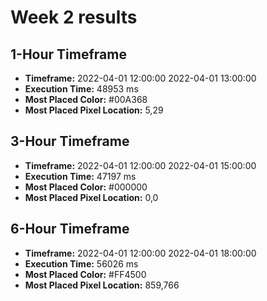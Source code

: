 # Week 2 results
## 1-Hour Timeframe
- **Timeframe:** 2022-04-01 12:00:00 2022-04-01 13:00:00
- **Execution Time:** 48953 ms
- **Most Placed Color:** #00A368
- **Most Placed Pixel Location:** 5,29
## 3-Hour Timeframe
- **Timeframe:** 2022-04-01 12:00:00 2022-04-01 15:00:00
- **Execution Time:** 47197 ms
- **Most Placed Color:** #000000
- **Most Placed Pixel Location:** 0,0
## 6-Hour Timeframe
- **Timeframe:** 2022-04-01 12:00:00 2022-04-01 18:00:00
- **Execution Time:** 56026 ms
- **Most Placed Color:** #FF4500
- **Most Placed Pixel Location:** 859,766
